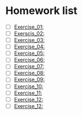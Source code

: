 # Homework list
- [ ] [Exercise_01:]() 
- [ ] [Exerscis_02:](https://www.zybuluo.com/lihuazhou/note/505464) 
- [ ] [Exercise_03:](https://www.zybuluo.com/lihuazhou/note/513202) 
- [ ] [Exercise_04:](https://www.zybuluo.com/lihuazhou/note/525840) 
- [ ] [Exercise_05:](https://www.zybuluo.com/lihuazhou/note/534069) 
- [ ] [Exercise_06:](https://www.zybuluo.com/lihuazhou/note/542505) 
- [ ] [Exercise_07:](https://www.zybuluo.com/lihuazhou/note/550272) 
- [ ] [Exercise_08:]()
- [ ] [Exercise_09:]() 
- [ ] [Exercise_10:]()
- [ ] [Exercise_11:]() 
- [ ] [Exercise_12:]()
- [ ] [Exercise_12:]()
